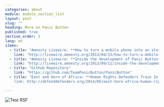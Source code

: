 ```yaml
---
categories: about
module: module_section_list
layout: post
slug: ""
heading: More on Panic Button
published: true
section_order: 3
lang: en
items: 
  - title: "Amnesty Livewire: **How to turn a mobile phone into an alert system for activists**"
    link: "http://livewire.amnesty.org/2013/04/15/how-to-turn-a-mobile-phone-into-an-alert-system-for-activists/"
  - title: "Amnesty Livewire: **Inside the development of Panic Button**"
    link: "http://livewire.amnesty.org/2013/09/11/inside-the-development-of-amnestys-new-panic-button-app/"
  - title: "Github Repository"
    link: "https://github.com/TeamPanicButton/PanicButton"
  - title: "East and Horn of Africa: **Human Rights Defenders Train In New App To Defend Themselves Against Attack**
    link: http://defenddefenders.org/2014/05/east-horn-africa-human-rights-defenders-train-new-app-defend-attack/
    
---
```


![Test RSF](/media/Screen%20Shot%202014-01-13%20at%2016.57.40.png)
